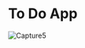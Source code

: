 # To Do App

![Capture5](https://user-images.githubusercontent.com/49810077/184810284-3804a37b-aa02-4ebc-abbc-a102277239cb.png)
